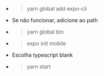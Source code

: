 - > yarn global add expo-cli
- Se não funcionar, adicione ao path
- > yarn global bin
- > expo init mobile
- Escolha typescript blank
- > yarn start
